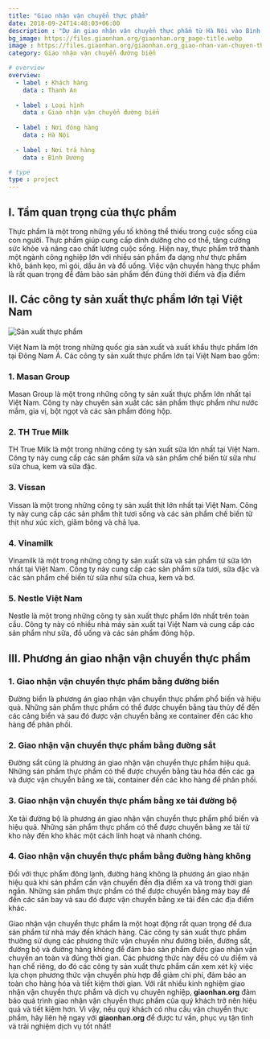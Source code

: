 ```yaml
---
title: "Giao nhận vận chuyển thực phẩm"
date: 2018-09-24T14:48:03+06:00
description : "Dự án giao nhận vận chuyển thực phẩm từ Hà Nội vào Bình Dương"
bg_image: https://files.giaonhan.org/giaonhan.org_page-title.webp
image : https://files.giaonhan.org/giaonhan.org_giao-nhan-van-chuyen-thuc-pham.webp
category: Giao nhận vận chuyển đường biển

# overview
overview:
  - label : Khách hàng
    data : Thanh An
    
  - label : Loại hình
    data : Giao nhận vận chuyển đường biển
    
  - label : Nơi đóng hàng
    data : Hà Nội
    
  - label : Nơi trả hàng
    data : Bình Dương

# type
type : project
---
```


## I. Tầm quan trọng của thực phẩm

Thực phẩm là một trong những yếu tố không thể thiếu trong cuộc sống của con người. Thực phẩm giúp cung cấp dinh dưỡng cho cơ thể, tăng cường sức khỏe và nâng cao chất lượng cuộc sống. Hiện nay, thực phẩm trở thành một ngành công nghiệp lớn với nhiều sản phẩm đa dạng như thực phẩm khô, bánh kẹo, mì gói, dầu ăn và đồ uống. Việc vận chuyển hàng thực phẩm là rất quan trọng để đảm bảo sản phẩm đến đúng thời điểm và địa điểm

## II. Các công ty sản xuất thực phẩm lớn tại Việt Nam

![Sản xuất thực phẩm](https://files.giaonhan.org/giaonhan.org_thuc-pham.webp)

Việt Nam là một trong những quốc gia sản xuất và xuất khẩu thực phẩm lớn tại Đông Nam Á. Các công ty sản xuất thực phẩm lớn tại Việt Nam bao gồm:

### 1. Masan Group

Masan Group là một trong những công ty sản xuất thực phẩm lớn nhất tại Việt Nam. Công ty này chuyên sản xuất các sản phẩm thực phẩm như nước mắm, gia vị, bột ngọt và các sản phẩm đóng hộp.

### 2. TH True Milk

TH True Milk là một trong những công ty sản xuất sữa lớn nhất tại Việt Nam. Công ty này cung cấp các sản phẩm sữa và sản phẩm chế biến từ sữa như sữa chua, kem và sữa đặc.

### 3. Vissan

Vissan là một trong những công ty sản xuất thịt lớn nhất tại Việt Nam. Công ty này cung cấp các sản phẩm thịt tươi sống và các sản phẩm chế biến từ thịt như xúc xích, giăm bông và chả lụa.

### 4. Vinamilk

Vinamilk là một trong những công ty sản xuất sữa và sản phẩm từ sữa lớn nhất tại Việt Nam. Công ty này cung cấp các sản phẩm sữa tươi, sữa đặc và các sản phẩm chế biến từ sữa như sữa chua, kem và bơ.

### 5. Nestle Việt Nam

Nestle là một trong những công ty sản xuất thực phẩm lớn nhất trên toàn cầu. Công ty này có nhiều nhà máy sản xuất tại Việt Nam và cung cấp các sản phẩm như sữa, đồ uống và các sản phẩm đóng hộp.

## III. Phương án giao nhận vận chuyển thực phẩm

### 1. Giao nhận vận chuyển thực phẩm bằng đường biển

Đường biển là phương án giao nhận vận chuyển thực phẩm phổ biến và hiệu quả. Những sản phẩm thực phẩm có thể được chuyển bằng tàu thủy để đến các cảng biển và sau đó được vận chuyển bằng xe container đến các kho hàng để phân phối.

### 2. Giao nhận vận chuyển thực phẩm bằng đường sắt

Đường sắt cũng là phương án giao nhận vận chuyển thực phẩm hiệu quả. Những sản phẩm thực phẩm có thể được chuyển bằng tàu hỏa đến các ga và được vận chuyển bằng xe tải, container đến các kho hàng để phân phối.

### 3. Giao nhận vận chuyển thực phẩm bằng xe tải đường bộ

Xe tải đường bộ là phương án giao nhận vận chuyển thực phẩm phổ biến và hiệu quả. Những sản phẩm thực phẩm có thể được chuyển bằng xe tải từ kho này đến kho khác một cách linh hoạt và nhanh chóng.

### 4. Giao nhận vận chuyển thực phẩm bằng đường hàng không

Đối với thực phẩm đông lạnh, đường hàng không là phương án giao nhận hiệu quả khi sản phẩm cần vận chuyển đến địa điểm xa và trong thời gian ngắn. Những sản phẩm thực phẩm có thể được chuyển bằng máy bay để đến các sân bay và sau đó được vận chuyển bằng xe tải đến các địa điểm khác.

Giao nhận vận chuyển thực phẩm là một hoạt động rất quan trọng để đưa sản phẩm từ nhà máy đến khách hàng. Các công ty sản xuất thực phẩm thường sử dụng các phương thức vận chuyển như đường biển, đường sắt, đường bộ và đường hàng không để đảm bảo sản phẩm được giao nhận vận chuyển an toàn và đúng thời gian. Các phương thức này đều có ưu điểm và hạn chế riêng, do đó các công ty sản xuất thực phẩm cần xem xét kỹ việc lựa chọn phương thức vận chuyển phù hợp để giảm chi phí, đảm bảo an toàn cho hàng hóa và tiết kiệm thời gian. Với rất nhiều kinh nghiệm giao nhận vận chuyển thực phẩm và dịch vụ chuyên nghiệp, **giaonhan.org** đảm bảo quá trình giao nhận vận chuyển thực phẩm của quý khách trở nên hiệu quả và tiết kiệm hơn. Vì vậy, nếu quý khách có nhu cầu vận chuyển thực phẩm, hãy liên hệ ngay với **giaonhan.org** để được tư vấn, phục vụ tận tình và trải nghiệm dịch vụ tốt nhất!
